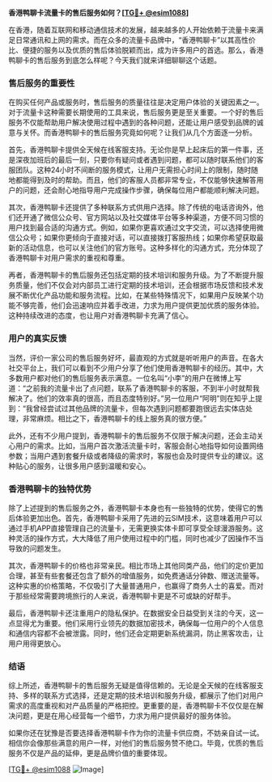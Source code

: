 **香港鸭聊卡流量卡的售后服务如何？[[TG💪+ @esim1088](https://t.me/s/esim1088)]**

在香港，随着互联网和移动通信技术的发展，越来越多的人开始依赖于流量卡来满足日常通讯和上网的需求。而在众多的流量卡品牌中，“香港鸭聊卡”以其高性价比、便捷的服务以及优质的售后体验脱颖而出，成为许多用户的首选。那么，香港鸭聊卡的售后服务到底怎么样呢？今天我们就来详细聊聊这个话题。

### 售后服务的重要性

在购买任何产品或服务时，售后服务的质量往往是决定用户体验的关键因素之一。对于流量卡这种需要长期使用的工具来说，售后服务更是至关重要。一个好的售后服务不仅能帮助用户解决使用过程中遇到的各种问题，还能让用户感受到品牌的诚意与关怀。而香港鸭聊卡的售后服务究竟如何呢？让我们从几个方面逐一分析。

首先，香港鸭聊卡提供全天候在线客服支持。无论你是早上起床后的第一件事，还是深夜加班后的最后一刻，只要你有疑问或者遇到问题，都可以随时联系他们的客服团队。这种24小时不间断的服务模式，让用户无需担心时间上的限制，随时随地都能得到及时的帮助。而且，他们的客服人员都非常专业，不仅能够快速解答用户的问题，还会耐心地指导用户完成操作步骤，确保每位用户都能顺利解决问题。

其次，香港鸭聊卡还提供了多种联系方式供用户选择。除了传统的电话咨询外，他们还开通了微信公众号、官方网站以及社交媒体平台等多种渠道，方便不同习惯的用户找到最合适的沟通方式。例如，如果你更喜欢通过文字交流，可以选择使用微信公众号；如果你更倾向于直接对话，可以直接拨打客服热线；如果你希望获取最新的活动信息，也可以关注他们的官方账号。这种多样化的沟通方式，充分体现了香港鸭聊卡对用户需求的重视和尊重。

再者，香港鸭聊卡的售后服务还包括定期的技术培训和服务升级。为了不断提升服务质量，他们不仅会对内部员工进行定期的技术培训，还会根据市场反馈和技术发展不断优化产品功能和服务流程。比如，在某些特殊情况下，如果用户反映某个功能不够完善，他们会迅速响应并着手改进，力求为用户提供更加优质的服务体验。这种持续改进的态度，也让用户对香港鸭聊卡充满了信心。

### 用户的真实反馈

当然，评价一家公司的售后服务好坏，最直观的方式就是听听用户的声音。在各大社交平台上，我们可以看到不少用户分享了他们使用香港鸭聊卡的经历。其中，大多数用户都对他们的售后服务表示满意。一位名叫“小李”的用户在微博上写道：“之前我的流量卡出了点问题，联系了香港鸭聊卡的客服，不到半小时就帮我解决了。他们的效率真的很高，而且态度特别好。”另一位用户“阿明”则在知乎上提到：“我曾经尝试过其他品牌的流量卡，但每次遇到问题都要跑很远去实体店处理，非常麻烦。相比之下，香港鸭聊卡的线上服务真的很方便。”

此外，还有不少用户提到，香港鸭聊卡的售后服务不仅限于解决问题，还会主动关心用户的需求。比如，当用户首次激活流量卡时，客服会耐心地指导如何设置网络参数；当用户遇到套餐升级或者降级的需求时，客服也会及时提供专业的建议。这种贴心的服务，让很多用户感到温暖和安心。

### 香港鸭聊卡的独特优势

除了上述提到的售后服务之外，香港鸭聊卡本身也有一些独特的优势，使得它的售后体验更加出色。首先，香港鸭聊卡采用了先进的云SIM技术，这意味着用户可以通过手机APP直接管理自己的流量卡，无需更换实体卡即可享受全球漫游服务。这种灵活的操作方式，大大降低了用户使用过程中的门槛，同时也减少了因操作不当导致的问题发生。

其次，香港鸭聊卡的价格也非常亲民。相比市场上其他同类产品，他们的定价更加合理，甚至有些套餐还包含了额外的增值服务，如免费通话分钟数、赠送流量等。这种实惠的价格策略，不仅吸引了大量普通用户，也赢得了商务人士的喜爱。而对于那些经常需要跨境旅行的人来说，香港鸭聊卡更是不可或缺的好帮手。

最后，香港鸭聊卡还注重用户的隐私保护。在数据安全日益受到关注的今天，这一点显得尤为重要。他们采用行业领先的数据加密技术，确保每一位用户的个人信息和通信内容都不会被泄露。同时，他们还会定期更新系统漏洞，防止黑客攻击，让用户用得更放心。

### 结语

综上所述，香港鸭聊卡的售后服务无疑是值得信赖的。无论是全天候的在线客服支持、多样的联系方式选择，还是定期的技术培训和服务升级，都展示了他们对用户需求的高度重视和对产品质量的严格把控。更重要的是，香港鸭聊卡不仅仅是在解决问题，更是在用心经营每一个细节，力求为用户提供最好的服务体验。

如果你还在犹豫是否要选择香港鸭聊卡作为你的流量卡供应商，不妨亲自试一试。相信你会像那些满意的用户一样，对他们的售后服务赞不绝口。毕竟，优质的售后服务不仅是产品的延伸，更是品牌价值的重要体现。

[[TG💪+ @esim1088](https://t.me/s/esim1088) ![Image](https://i.postimg.cc/4NQfJmqS/Snipaste-2025-05-13-00-14-12.png)]